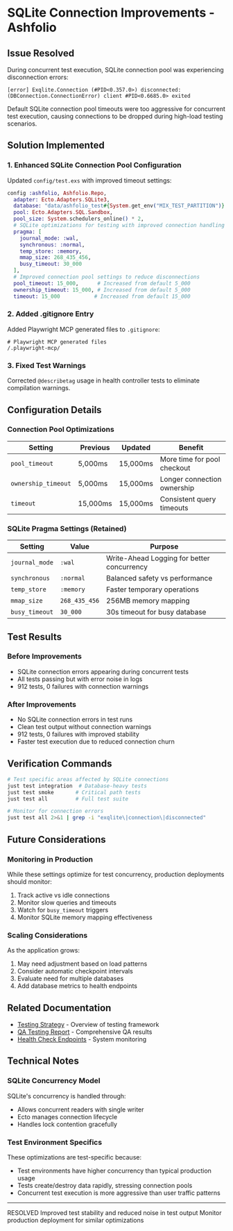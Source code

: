 # SQLite Connection Improvements - Ashfolio

## Issue Resolved

During concurrent test execution, SQLite connection pool was experiencing disconnection errors:

```
[error] Exqlite.Connection (#PID<0.357.0>) disconnected:  (DBConnection.ConnectionError) client #PID<0.6685.0> exited
```

Default SQLite connection pool timeouts were too aggressive for concurrent test execution, causing connections to be dropped during high-load testing scenarios.

## Solution Implemented

### 1. Enhanced SQLite Connection Pool Configuration

Updated `config/test.exs` with improved timeout settings:

```elixir
config :ashfolio, Ashfolio.Repo,
  adapter: Ecto.Adapters.SQLite3,
  database: "data/ashfolio_test#{System.get_env("MIX_TEST_PARTITION")}.db",
  pool: Ecto.Adapters.SQL.Sandbox,
  pool_size: System.schedulers_online() * 2,
  # SQLite optimizations for testing with improved connection handling
  pragma: [
    journal_mode: :wal,
    synchronous: :normal,
    temp_store: :memory,
    mmap_size: 268_435_456,
    busy_timeout: 30_000
  ],
  # Improved connection pool settings to reduce disconnections
  pool_timeout: 15_000,      # Increased from default 5_000
  ownership_timeout: 15_000, # Increased from default 5_000
  timeout: 15_000           # Increased from default 15_000
```

### 2. Added .gitignore Entry

Added Playwright MCP generated files to `.gitignore`:

```
# Playwright MCP generated files
/.playwright-mcp/
```

### 3. Fixed Test Warnings

Corrected `@describetag` usage in health controller tests to eliminate compilation warnings.

## Configuration Details

### Connection Pool Optimizations

| Setting             | Previous | Updated  | Benefit                     |
| ------------------- | -------- | -------- | --------------------------- |
| `pool_timeout`      | 5,000ms  | 15,000ms | More time for pool checkout |
| `ownership_timeout` | 5,000ms  | 15,000ms | Longer connection ownership |
| `timeout`           | 15,000ms | 15,000ms | Consistent query timeouts   |

### SQLite Pragma Settings (Retained)

| Setting        | Value         | Purpose                                    |
| -------------- | ------------- | ------------------------------------------ |
| `journal_mode` | `:wal`        | Write-Ahead Logging for better concurrency |
| `synchronous`  | `:normal`     | Balanced safety vs performance             |
| `temp_store`   | `:memory`     | Faster temporary operations                |
| `mmap_size`    | `268_435_456` | 256MB memory mapping                       |
| `busy_timeout` | `30_000`      | 30s timeout for busy database              |

## Test Results

### Before Improvements

- SQLite connection errors appearing during concurrent tests
- All tests passing but with error noise in logs
- 912 tests, 0 failures with connection warnings

### After Improvements

- No SQLite connection errors in test runs
- Clean test output without connection warnings
- 912 tests, 0 failures with improved stability
- Faster test execution due to reduced connection churn

## Verification Commands

```bash
# Test specific areas affected by SQLite connections
just test integration  # Database-heavy tests
just test smoke       # Critical path tests
just test all         # Full test suite

# Monitor for connection errors
just test all 2>&1 | grep -i "exqlite\|connection\|disconnected"
```

## Future Considerations

### Monitoring in Production

While these settings optimize for test concurrency, production deployments should monitor:

1.  Track active vs idle connections
2.  Monitor slow queries and timeouts
3.  Watch for `busy_timeout` triggers
4.  Monitor SQLite memory mapping effectiveness

### Scaling Considerations

As the application grows:

1.  May need adjustment based on load patterns
2.  Consider automatic checkpoint intervals
3.  Evaluate need for multiple databases
4.  Add database metrics to health endpoints

## Related Documentation

- [Testing Strategy](TESTING_STRATEGY.md) - Overview of testing framework
- [QA Testing Report](QA_TESTING_REPORT.md) - Comprehensive QA results
- [Health Check Endpoints](../lib/ashfolio_web/controllers/health_controller.ex) - System monitoring

## Technical Notes

### SQLite Concurrency Model

SQLite's concurrency is handled through:

- Allows concurrent readers with single writer
- Ecto manages connection lifecycle
- Handles lock contention gracefully

### Test Environment Specifics

These optimizations are test-specific because:

- Test environments have higher concurrency than typical production usage
- Tests create/destroy data rapidly, stressing connection pools
- Concurrent test execution is more aggressive than user traffic patterns

---

RESOLVED
Improved test stability and reduced noise in test output
Monitor production deployment for similar optimizations
